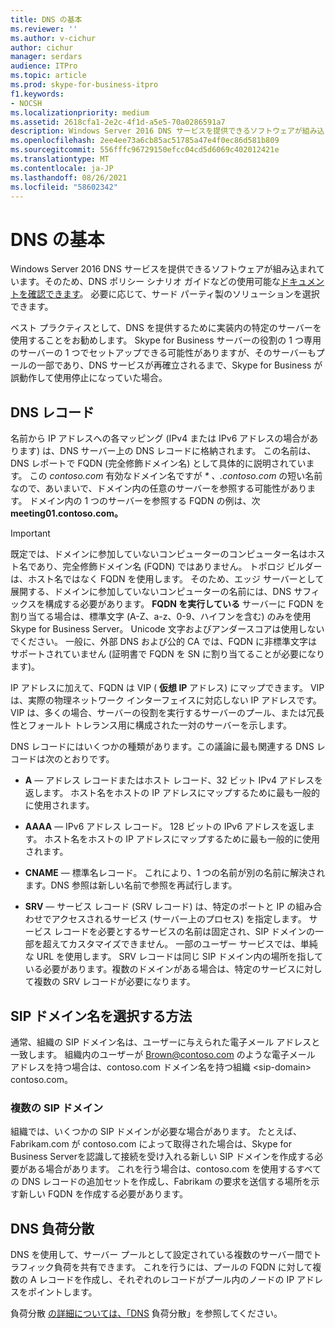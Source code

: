 ```yaml
---
title: DNS の基本
ms.reviewer: ''
ms.author: v-cichur
author: cichur
manager: serdars
audience: ITPro
ms.topic: article
ms.prod: skype-for-business-itpro
f1.keywords:
- NOCSH
ms.localizationpriority: medium
ms.assetid: 2618cfa1-2e2c-4f1d-a5e5-70a0286591a7
description: Windows Server 2016 DNS サービスを提供できるソフトウェアが組み込まれています。そのため、DNS ポリシー シナリオ ガイドなどの使用可能なドキュメントを確認できます。 必要に応じて、サード パーティ製のソリューションを選択できます。
ms.openlocfilehash: 2ee4ee73a6cb85ac51785a47e4f0ec86d581b809
ms.sourcegitcommit: 556fffc96729150efcc04cd5d6069c402012421e
ms.translationtype: MT
ms.contentlocale: ja-JP
ms.lasthandoff: 08/26/2021
ms.locfileid: "58602342"
---
```

# <a name="dns-basics"></a>DNS の基本
 
Windows Server 2016 DNS サービスを提供できるソフトウェアが組み込まれています。そのため、DNS ポリシー シナリオ ガイドなどの使用可能な[ドキュメントを確認できます](/windows-server/networking/dns/deploy/dns-policy-scenario-guide)。 必要に応じて、サード パーティ製のソリューションを選択できます。
  
ベスト プラクティスとして、DNS を提供するために実装内の特定のサーバーを使用することをお勧めします。 Skype for Business サーバーの役割の 1 つ専用のサーバーの 1 つでセットアップできる可能性がありますが、そのサーバーもプールの一部であり、DNS サービスが再確立されるまで、Skype for Business が誤動作して使用停止になっていた場合。
  
## <a name="dns-records"></a>DNS レコード

名前から IP アドレスへの各マッピング (IPv4 または IPv6 アドレスの場合があります) は、DNS サーバー上の DNS レコードに格納されます。 この名前は、DNS レポートで FQDN (完全修飾ドメイン名) として具体的に説明されています。 この *contoso.com* 有効なドメイン名ですが *\* 、.contoso.com* の短い名前なので、あいまいで、ドメイン内の任意のサーバーを参照する可能性があります。 ドメイン内の 1 つのサーバーを参照する FQDN の例は、次 **meeting01.contoso.com。**
  
> [!IMPORTANT]
> 既定では、ドメインに参加していないコンピューターのコンピューター名はホスト名であり、完全修飾ドメイン名 (FQDN) ではありません。 トポロジ ビルダーは、ホスト名ではなく FQDN を使用します。 そのため、エッジ サーバーとして展開する、ドメインに参加していないコンピューターの名前には、DNS サフィックスを構成する必要があります。 **FQDN を実行している** サーバーに FQDN を割り当てる場合は、標準文字 (A-Z、a-z、0-9、ハイフンを含む) のみを使用Skype for Business Server。 Unicode 文字およびアンダースコアは使用しないでください。 一般に、外部 DNS および公的 CA では、FQDN に非標準文字はサポートされていません (証明書で FQDN を SN に割り当てることが必要になります)。
  
IP アドレスに加えて、FQDN は VIP ( **仮想 IP** アドレス) にマップできます。 VIP は、実際の物理ネットワーク インターフェイスに対応しない IP アドレスです。 VIP は、多くの場合、サーバーの役割を実行するサーバーのプール、または冗長性とフォールト トレランス用に構成された一対のサーバーを示します。
  
DNS レコードにはいくつかの種類があります。この議論に最も関連する DNS レコードは次のとおりです。 
  
- **A** — アドレス レコードまたはホスト レコード、32 ビット IPv4 アドレスを返します。 ホスト名をホストの IP アドレスにマップするために最も一般的に使用されます。
    
- **AAAA** — IPv6 アドレス レコード。 128 ビットの IPv6 アドレスを返します。 ホスト名をホストの IP アドレスにマップするために最も一般的に使用されます。
    
- **CNAME** — 標準名レコード。 これにより、1 つの名前が別の名前に解決されます。DNS 参照は新しい名前で参照を再試行します。
    
- **SRV** — サービス レコード (SRV レコード) は、特定のポートと IP の組み合わせでアクセスされるサービス (サーバー上のプロセス) を指定します。 サービス レコードを必要とするサービスの名前は固定され、SIP ドメインの一部を超えてカスタマイズできません。 一部のユーザー サービスでは、単純な URL を使用します。 SRV レコードは同じ SIP ドメイン内の場所を指している必要があります。複数のドメインがある場合は、特定のサービスに対して複数の SRV レコードが必要になります。
    
## <a name="how-to-choose-a-sip-domain-name"></a>SIP ドメイン名を選択する方法
<a name="BK_NameSIP"> </a>

通常、組織の SIP ドメイン名は、ユーザーに与えられた電子メール アドレスと一致します。 組織内のユーザーが Brown@contoso.com のような電子メール アドレスを持つ場合は、contoso.com ドメイン名を持つ組織 \<sip-domain\> contoso.com。
  
### <a name="multiple-sip-domains"></a>複数の SIP ドメイン

 組織では、いくつかの SIP ドメインが必要な場合があります。 たとえば、Fabrikam.com が contoso.com によって取得された場合は、Skype for Business Serverを認識して接続を受け入れる新しい SIP ドメインを作成する必要がある場合があります。 これを行う場合は、contoso.com を使用するすべての DNS レコードの追加セットを作成し、Fabrikam の要求を送信する場所を示す新しい FQDN を作成する必要があります。
  
## <a name="dns-load-balancing"></a>DNS 負荷分散
<a name="BK_NameSIP"> </a>

DNS を使用して、サーバー プールとして設定されている複数のサーバー間でトラフィック負荷を共有できます。 これを行うには、プールの FQDN に対して複数の A レコードを作成し、それぞれのレコードがプール内のノードの IP アドレスをポイントします。
  
負荷分散 [の詳細については、「DNS](../../plan-your-deployment/edge-server-deployments/advanced-edge-server-dns.md#DNSLB) 負荷分散」を参照してください。
